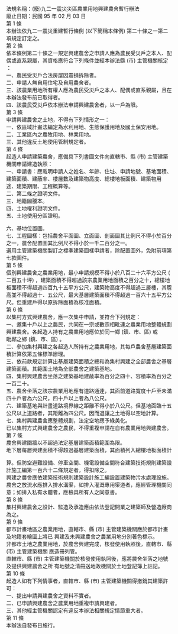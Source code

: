 法規名稱：(廢)九二一震災災區農業用地興建農舍暫行辦法  
廢止日期：民國 95 年 02 月 03 日  
第 1 條  
本辦法依九二一震災重建暫行條例 (以下簡稱本條例) 第二十條之一第二  
項規定訂定之。  
第 2 條  
依本條例第二十條之一規定興建農舍之申請人應為農民受災戶之本人、配  
偶或直系親屬，其資格應符合下列條件並經本辦法縣 (市) 主管機關核定  
：  
一、農民受災戶合法房屋因震損拆除者。  
二、申請人無自用住宅及自用農舍者。  
三、該農業用地所有權人應為農民受災戶之本人、配偶或直系親屬，且在  
本辦法發布前已取得者。  
四、該農民受災戶依本辦法申請興建農舍者，以一戶為限。  
第 3 條  
申請興建農舍之土地，不得有下列情形之一：  
一、依區域計畫法編定為水利用地、生態保護用地及國土保安用地。  
二、工業區內之農牧用地、林業用地。  
三、其他違反土地使用管制規定者。  
第 4 條  
起造人申請建築農舍，應備具下列書圖文件向直轄市、縣 (市) 主管建築  
機關申請建造執照：  
一、申請書：應載明申請人之姓名、年齡、住址、申請地號、基地面積、  
建築面積、建蔽率、樓層數及建築物高度、總樓地板面積、建築物用  
途、建築期限、工程概算等。  
二、第二條之證明文件。  
三、地籍圖謄本。  
四、土地權利證明文件。  
五、土地使用分區證明。  


六、基地位置圖。  
七、工程圖樣：包括農舍平面圖、立面圖、剖面圖其比例尺不得小於百分  
之一，農舍配置圖其比例尺不得小於一千二百分之一。  
選用主管建築機關製訂之標準建築圖樣申請者，除配置圖外，免附前項第  
七款圖件。  
第 5 條  
個別興建農舍之農業用地，最小申請規模不得小於八百二十六平方公尺 (  
二百五十坪) ，建築面積不得超過該宗農業用地面積之百分之十，總樓地  
板面積不得超過四百九十五平方公尺，建築物高度不得超過三層樓，其簷  
高並不得超過十．五公尺，最大基層建築面積不得超過一百六十五平方公  
尺。但重建戶得以原拆除面積為核准面積。  
第 6 條  
以集村方式興建農舍，應一次集中申請，並符合下列規定：  
一、邀集十戶以上之農民，共同在一宗或數宗相毗連之農業用地整體規劃  
興建農舍。各起造人持有之農業用地應位於同一鄉 (鎮、市、區) 或  
毗鄰之鄉 (鎮、市、區) 。  
二、參加集村興建之各起造人所持有之農業用地，其每戶農舍基層建築面  
積計算依第五條標準辦理。  
三、依前款規定計算出基層建築面積之總和為集村興建之全部農舍之基層  
建築面積。其範圍土地為全部農舍之建築基地。  
四、集村興建農舍坐落之建築基地建蔽率為百分之四十、容積率為百分之  
一百二十。  
五、農舍坐落之該宗農業用地應有道路通達，其面前道路寬度十戶至未滿  
四十戶者為六公尺，四十戶以上者為八公尺。  
六、建築基地與計畫道路境界線之距離不得小於八公尺。但基地面臨十五  
公尺以上道路者，其距離為四公尺。因而退讓之土地得以空地計算。  
七、集村興建農舍應整體規劃，法定空地應予綠美化。  
已以集村方式興建農舍之農民，不得重複申請在自有農業用地興建農舍。  
第 7 條  
農舍興建圍牆以不超過法定基層建築面積範圍為限。  
地下層每層興建面積不得超過基層建築面積，其面積列入總樓地板面積計  


算。但防空避難設備、停車空間、機電設備空間符合建築技術規則建築設  
計施工編第一百六十二條規定者，得扣除之。  
興建之農舍應依建築技術規則建築設計施工編設置建築物污水處理設施。  
農舍之放流水應排入排水溝渠，如排入灌溉專用渠道者，應經管理機關同  
意；如排入私有水體者，應檢具所有人之同意書。  
第 8 條  
集村興建農舍之設計、監造及承造應由依法登記開業之建築師及營造廠商  
為之。  
第 9 條  
都市計畫地區之農業用地，直轄市、縣 (市) 主管建築機關應於都市計畫  
及地籍套繪圖上將已 興建及未興建農舍之農業用地分別著色標示。  
非都市土地之農業用地，於農舍興建完成，核發使用執照後，直轄市、縣  
(市) 主管建築機關 應造冊列管。  
直轄市、縣 (市) 主管建築機關於核發使用執照後，應將農舍坐落之地號  
及提供興建農舍之所 有地號之清冊送地政機關於土地登記簿上註記。  
第 10 條  
起造人如有下列情事者，直轄市、縣 (市) 主管建築機關得撤銷其建築許  
可：  
一、提出申請興建農舍之資料不實者。  
二、已申請興建農舍之農業用地重複申請興建者。  
三、其他經主管機關認定有違反本辦法相關規定情節重大者。  
第 11 條  
本辦法自發布日施行。  


